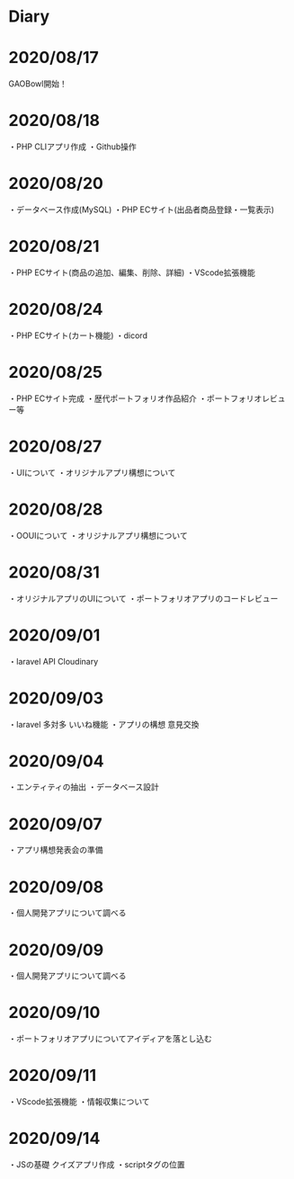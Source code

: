 # Diary

# 2020/08/17
GAOBowl開始！

# 2020/08/18
・PHP CLIアプリ作成
・Github操作

# 2020/08/20
・データベース作成(MySQL)
・PHP ECサイト(出品者商品登録・一覧表示)

# 2020/08/21
・PHP ECサイト(商品の追加、編集、削除、詳細)
・VScode拡張機能

# 2020/08/24
・PHP ECサイト(カート機能)
・dicord

# 2020/08/25
・PHP ECサイト完成
・歴代ポートフォリオ作品紹介
・ポートフォリオレビュー等

# 2020/08/27
・UIについて
・オリジナルアプリ構想について

# 2020/08/28
・OOUIについて
・オリジナルアプリ構想について

# 2020/08/31
・オリジナルアプリのUIについて
・ポートフォリオアプリのコードレビュー

# 2020/09/01
・laravel API Cloudinary

# 2020/09/03
・laravel 多対多 いいね機能
・アプリの構想 意見交換

# 2020/09/04
・エンティティの抽出
・データベース設計

# 2020/09/07
・アプリ構想発表会の準備

# 2020/09/08
・個人開発アプリについて調べる

# 2020/09/09
・個人開発アプリについて調べる

# 2020/09/10
・ポートフォリオアプリについてアイディアを落とし込む

# 2020/09/11
・VScode拡張機能
・情報収集について

# 2020/09/14
・JSの基礎 クイズアプリ作成
・scriptタグの位置
